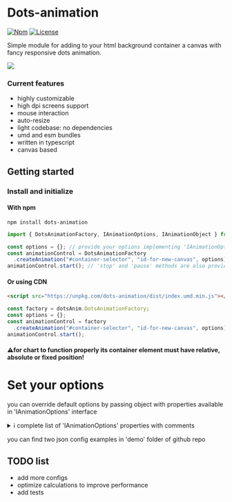 # Dots-animation
<p align="left">
    <a href="https://www.npmjs.com/package/dots-animation"><img
            src="https://img.shields.io/npm/v/dots-animation" alt="Npm"></a>
    <a href="https://github.com/yermolim/dots-animation/blob/master/LICENSE"><img
            src="https://img.shields.io/badge/license-MIT-brightgreen.svg?style=flat-round" alt="License"></a>
    <br>
</p>
Simple module for adding to your html background container a canvas with fancy responsive dots animation.

![](demo.gif)

### Current features
<ul>
    <li>highly customizable</li>
    <li>high dpi screens support</li>
    <li>mouse interaction</li>
    <li>auto-resize</li>
    <li>light codebase: no dependencies</li>
    <li>umd and esm bundles</li>
    <li>written in typescript</li>
    <li>canvas based</li>
</ul>

## Getting started

### Install and initialize
#### With npm
```
npm install dots-animation
```

```javascript
import { DotsAnimationFactory, IAnimationOptions, IAnimationObject } from "dots-animation";

const options = {}; // provide your options implementing 'IAnimationOptions' interface
const animationControl = DotsAnimationFactory
  .createAnimation("#container-selector", "id-for-new-canvas", options);
animationControl.start(); // 'stop' and 'pause' methods are also provided in 'IAnimationObject'
```

#### Or using CDN
```html
<script src="https://unpkg.com/dots-animation/dist/index.umd.min.js"></script>
```
```javascript
const factory = dotsAnim.DotsAnimationFactory;
const options = {};
const animationControl = factory
  .createAnimation("#container-selector", "id-for-new-canvas", options);
animationControl.start();
```

#### ⚠️for chart to function properly its container element must have relative, absolute or fixed position!

# Set your options
you can override default options by passing object with properties available in 'IAnimationOptions' interface

<details><summary>ℹ️ complete list of 'IAnimationOptions' properties with comments</summary>
<p>
  
```javascript
{
  // more fps - faster and smoother animation, highly affects performance
  // fps stability depends on client hardware
  expectedFps: 60, // positive integer  

  // number option defines maximum number of dots in canvas at the same time
  // regardless of canvas size
  // if number option is not null, density option will be ignored
  number: null, // null or positive integer, affects performance
  // density option defines maximum number of dots per canvas pixel
  density: 0.00005, // positive number, affects performance

  "dprDependentDensity": true, // use dpr in density calculation  
  "drpDependentDimensions": true, // use dpr in size and speed calculations

  // dots radius is random value between minR and MaxR
  minR: 1, // only positive values, it's desirable to use integers only for faster calculations
  maxR: 6, // only positive values, it's desirable to use integers only for faster calculations
  
  // horizontal dots speed is random value between minSpeedX and minSpeedX  
  // vertical dots speed is random value between minSpeedY and minSpeedY
  minSpeedX: -0.5, // any number, sigh defines direction of movement
  minSpeedX: 0.5, // any number, sigh defines direction of movement
  minSpeedY: -0.5, // any number, sigh defines direction of movement
  maxSpeedY: 0.5, // any number, sigh defines direction of movement
  
  blur: 1, // blur intensity in px, 0 - disabled

  fill: true, // fill dots with color
  colorsFill: ["#ffffff", "#fff4c1", "#faefdb"], // hex color strings array, color is picked randomly from color array
  opacityFill: null, // null for random opacity | from 0 to 100 where 0 means transparent
  opacityFillMin: 0, // from 0 to 100 where 0 means transparent
  opacityFillStep: 0, // from 0 to 100 where 0 means no opacity changes per frame, for creating blinking effect

  stroke: false, // circle dots with color
  colorsStroke: ["#ffffff"], // hex color strings array, color is picked randomly from color array
  opacityStroke: 1, // null for random opacity | from 0 to 100 where 0 means transparent
  opacityStrokeMin: 0, // from 0 to 100 where 0 means transparent
  opacityStrokeStep: 0, // from 0 to 100 where 0 means no opacity changes per frame, for creating blinking effect
  
  drawLines: true, // enable drawing lines between adjacent dots, most performance decreasing feature
  lineColor: "#717892", // hex color string
  lineLength: 150, // positive integer, maximum length of lines drawn between dots
  lineWidth: 2, // positive integer
  
  actionOnClick: true, // enable actions on mouse click
  actionOnHover: true, // enable actions on mouse move
  onClickCreate: false, // enable creating new dots in current mouse cursor position on click
  onClickMove: true, // enable moving adjacent dots away from mouse cursor on click
  onHoverMove: true, // enable moving adjacent dots away from mouse cursor on hover
  onHoverDrawLines: true, // enable drawing lines between mouse cursor and adjacent dots
  onClickCreateNDots: 10, // positive number, number of dots to create on mouse click
  onClickMoveRadius: 200, // positive number, minimum distance from mouse cursor to any dot after mouse click
  onHoverMoveRadius: 50, // positive number, minimum distance from mouse cursor to any dot
  onHoverLineRadius: 150 // positive number, maximum length of lines drawn between mouse cursor and adjacent dots 
}
```

</p>
</details>

you can find two json config examples in 'demo' folder of github repo

## TODO list
<ul>
    <li>add more configs</li>
    <li>optimize calculations to improve performance</li>
    <li>add tests</li>
</ul>
